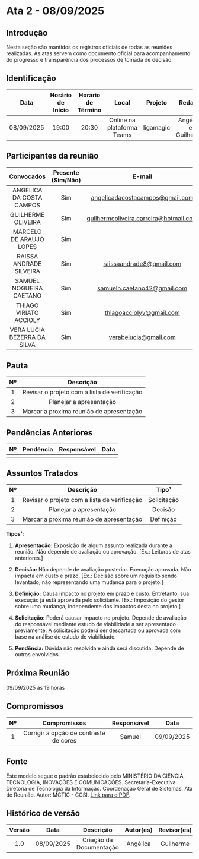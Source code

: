 # Ata 2 - 08/09/2025

## Introdução 
Nesta seção são mantidos os registros oficiais de todas as reuniões realizadas. As atas servem como documento oficial para acompanhamento do progresso e transparência dos processos de tomada de decisão.

## Identificação

| Data | Horário de Início | Horário de Término | Local | Projeto | Redator |
|:----:|:-----------------:|:------------------:|:-----:|:-------:|:-------:|
|   08/09/2025   |         19:00          |         20:30           |   Online na plataforma Teams    |     ligamagic    |     Angélica e Guilherme    |

## Participantes da reunião

| Convocados | Presente (Sim/Não) | E-mail |
|:----------:|:------------------:|:------:|
| ANGELICA DA COSTA CAMPOS | Sim | angelicadacostacampos@gmail.com |
| GUILHERME OLIVEIRA | Sim | guilhermeoliveira.carreira@hotmail.com |
| MARCELO DE ARAUJO LOPES | Sim |  |
| RAISSA ANDRADE SILVEIRA | Sim | raissaandrade8@gmail.com |
| SAMUEL NOGUEIRA CAETANO | Sim | samueln.caetano42@gmail.com |
| THIAGO VIRIATO ACCIOLY | Sim | thiagoacciolyv@gmail.com |
| VERA LUCIA BEZERRA DA SILVA | Sim | verabelucia@gmail.com |

## Pauta

| Nº | Descrição |
|:--:|:---------:|
|  1  |     Revisar o projeto com a lista de verificação      |
|  2  |     Planejar a apresentação       |
|  3  |     Marcar a proxima reunião de apresentação       |


## Pendências Anteriores

| Nº | Pendência | Responsável | Data |
|:--:|:---------:|:-----------:|:----:|
|    |         |             |      |


## Assuntos Tratados

| Nº | Descrição | Tipo¹ |
|:--:|:---------:|:-----:|
|  1  |    Revisar o projeto com a lista de verificação     |    Solicitação   |
|  2  |    Planejar a apresentação       |    Decisão   |
|  3  |      Marcar a proxima reunião de apresentação     |    Definição   |


**Tipos¹:**

1. **Apresentação:** Exposição de algum assunto realizada durante a reunião. Não depende de avaliação ou aprovação. [Ex.: Leituras de atas anteriores.]

2. **Decisão:** Não depende de avaliação posterior. Execução aprovada. Não impacta em custo e prazo. [Ex.: Decisão sobre um requisito sendo levantado, não representando uma mudança para o projeto.]

3. **Definição:** Causa impacto no projeto em prazo e custo. Entretanto, sua execução já está aprovada pelo solicitante. [Ex.: Imposição do gestor sobre uma mudança, independente dos impactos desta no projeto.]

4. **Solicitação:** Poderá causar impacto no projeto. Depende de avaliação do responsável mediante estudo de viabilidade a ser apresentado previamente. A solicitação poderá ser descartada ou aprovada com base na análise do estudo de viabilidade.

5. **Pendência:** Dúvida não resolvida e ainda será discutida. Depende de outros envolvidos.

## Próxima Reunião

09/09/2025 ás 19 horas

## Compromissos

| Nº | Compromissos | Responsável | Data |
|:--:|:------------:|:-----------:|:----:|
|  1  |      Corrigir a opção de contraste de cores   |       Samuel      |   09/09/2025   |

## Fonte 
Este modelo segue o padrão estabelecido pelo MINISTÉRIO DA CIÊNCIA, TECNOLOGIA, INOVAÇÕES E COMUNICAÇÕES. Secretaria-Executiva. Diretoria de Tecnologia da Informação. Coordenação Geral de Sistemas. Ata de Reunião. Autor: MCTIC - CGSI. [Link para o PDF](https://aprender3.unb.br/pluginfile.php/3259329/mod_resource/content/2/SiglaProjeto_AtaReuniao_AAAAMMDD_XX.pdf).

## Histórico de versão
| Versão | Data | Descrição | Autor(es)	 | Revisor(es)	 |
|:--:|:------------:|:-----------:|:----:| :----:|
|  1.0  |       08/09/2025       |       Criação da Documentação	      |   Angélica   |   Guilherme   |

